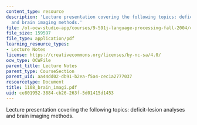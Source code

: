 ```yaml
---
content_type: resource
description: 'Lecture presentation covering the following topics: deficit-lesion analyses
  and brain imaging methods.'
file: /ol-ocw-studio-app/courses/9-591j-language-processing-fall-2004/ce8019523884cb26263f5d01415d1453_1108_brain_imagi.pdf
file_size: 159597
file_type: application/pdf
learning_resource_types:
- Lecture Notes
license: https://creativecommons.org/licenses/by-nc-sa/4.0/
ocw_type: OCWFile
parent_title: Lecture Notes
parent_type: CourseSection
parent_uid: aa44dd02-db91-b2ea-f5a4-cec1a2777037
resourcetype: Document
title: 1108_brain_imagi.pdf
uid: ce801952-3884-cb26-263f-5d01415d1453
---
```

Lecture presentation covering the following topics: deficit-lesion analyses and brain imaging methods.